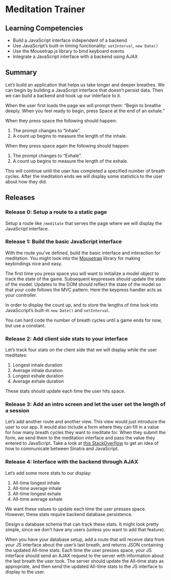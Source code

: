 # Meditation Trainer

## Learning Competencies

* Build a JavaScript interface independent of a backend
* Use JavaScript’s built-in timing functionality: `setInterval`, `new Date()`
* Use the Mousetrap.js library to bind keyboard events
* Integrate a JavaScript interface with a backend using AJAX

## Summary

Let’s build an application that helps us take longer and deeper breathes. We can begin by building a JavaScript interface that doesn’t persist data. Then we can build a backend and hook up our interface to it.

When the user first loads the page we will prompt them: “Begin to breathe deeply. When you feel ready to begin, press Space at
the end of an exhale.”

When they press space the following should happen:

1. The prompt changes to “Inhale”.
2. A count up begins to measure the length of the inhale.

When they press space again the following should happen:

1. The prompt changes to “Exhale”.
2. A count up begins to measure the length of the exhale.

This will continue until the user has completed a specified number of breath cycles.
After the meditation ends we will display some statistics to the user about how they did.

## Releases

### Release 0: Setup a route to a static page

Setup a route like `/meditate` that serves the page where we will display the JavaScript interface.

### Release 1: Build the basic JavaScript interface

With the route you’ve defined, build the basic interface and interaction for meditation.
You might look into the [Mousetrap](http://craig.is/killing/mice) library for making keybindings nice and easy.

The first time you press space you will want to initialize a model object to track the state of the game.
Subsequent keypresses should update the state of the model. Updates to the DOM should reflect the state of
the model so that your code follows the MVC pattern. Here the keypress handler acts as your controller.

In order to display the count up, and to store the lengths of time look into JavaSccript’s built-in
`new Date()` and `setInterval`.

You can hard code the number of breath cycles until a game ends for now, but use a constant.

### Release 2: Add client side stats to your interface

Let’s track four stats on the client side that we will display while the user meditates:

1. Longest inhale duration
2. Average inhale duration
3. Longest exhale duration
4. Average exhale duration

These stats should update each time the user hits space.

### Release 3: Add an intro screen and let the user set the length of a session

Let’s add another route and another view. This view would just introduce the user to our app. It would also include a form where
they can fill in a value for how many breath cycles they want to meditate for. When they submit the form, we send them to the
meditation interface and pass the value they entered to JavaScript. Take a look at [this StackOverflow](http://stackoverflow.com/questions/6751871/better-way-to-use-ruby-sinatra-to-pass-data-to-highcharts)
to get an idea of how to communicate between Sinatra and JavaScript.

### Release 4: Interface with the backend through AJAX

Let’s add some more stats to our display:

1. All-time longest inhale
2. All-time average inhale
3. All-time longest exhale
4. All-time average exhale

We want these values to update each time the user presses space. However, these stats require backend database persistence.

Design a database schema that can track these stats. It might look pretty simple, since we don’t have any users (unless you want
to add that feature).

When you have your database setup, add a route that will receive data from your JS interface about the user’s last breath, and returns
JSON containing the updated All-time stats. Each time the user presses space, your JS interface should send an AJAX request to the
server with information about the last breath the user took. The server should update the All-time stats as appropriate, and then
send the updated All-time stats to the JS interface to display to the user.
